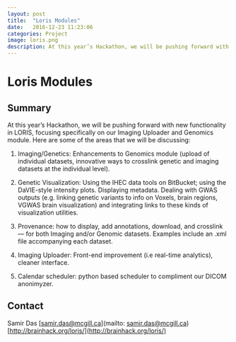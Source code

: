 ```yaml
---
layout: post
title:  "Loris Modules"
date:   2016-12-23 11:23:06
categories: Project
image: loris.png
description: At this year’s Hackathon, we will be pushing forward with new functionality in LORIS, focusing specifically on our Imaging Uploader and Genomics module.
---
```

# Loris Modules
## Summary
At this year’s Hackathon, we will be pushing forward with new functionality in LORIS, focusing specifically on our Imaging Uploader and Genomics module. Here are some of the areas that we will be discussing:

1. Imaging/Genetics: Enhancements to Genomics module (upload of individual datasets, innovative ways to crosslink genetic and imaging datasets at the individual level).

2. Genetic Visualization: Using the IHEC data tools on BitBucket; using the DaVIE-style intensity plots. Displaying metadata. Dealing with GWAS outputs (e.g. linking genetic variants to info on Voxels, brain regions, VGWAS brain visualization) and integrating links to these kinds of visualization utilities.

3. Provenance: how to display, add annotations, download, and crosslink — for both Imaging and/or Genomic datasets. Examples include an .xml file accompanying each dataset.

4. Imaging Uploader: Front-end improvement (i.e real-time analytics), cleaner interface.

5. Calendar scheduler: python based scheduler to compliment our DICOM anonimyzer.

## Contact
Samir Das
[samir.das@mcgill.ca](mailto: samir.das@mcgill.ca)
[http://brainhack.org/loris/](http://brainhack.org/loris/)
